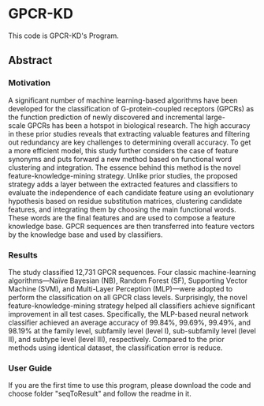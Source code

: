 # GPCR-KD

This code is GPCR-KD's Program.

## Abstract

### Motivation

A significant number of machine learning-based algorithms have been developed for the classification of G-protein-coupled receptors (GPCRs) as the function prediction of newly discovered and incremental large-scale GPCRs has been a hotspot in biological research. The high accuracy in these prior studies reveals that extracting valuable features and filtering out redundancy are key challenges to determining overall accuracy. To get a more efficient model, this study further considers the case of feature synonyms and puts forward a new method based on functional word clustering and integration. The essence behind this method is the novel feature-knowledge-mining strategy. Unlike prior studies, the proposed strategy adds a layer between the extracted features and classifiers to evaluate the independence of each candidate feature using an evolutionary hypothesis based on residue substitution matrices, clustering candidate features, and integrating them by choosing the main functional words. These words are the final features and are used to compose a feature knowledge base. GPCR sequences are then transferred into feature vectors by the knowledge base and used by classifiers.

### Results

The study classified 12,731 GPCR sequences. Four classic machine-learning algorithms—Naïve Bayesian (NB), Random Forest (SF), Supporting Vector Machine (SVM), and Multi-Layer Perception (MLP)—were adopted to perform the classification on all GPCR class levels. Surprisingly, the novel feature-knowledge-mining strategy helped all classifiers achieve significant improvement in all test cases. Specifically, the MLP-based neural network classifier achieved an average accuracy of 99.84%, 99.69%, 99.49%, and 98.19% at the family level, subfamily level (level I), sub-subfamily level (level II), and subtype level (level III), respectively. Compared to the prior methods using identical dataset, the classification error is reduce.


### User Guide
If you are the first time to use this program, please download the code and choose folder "seqToResult" and follow the readme in it.
